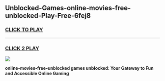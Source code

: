 
## Unblocked-Games-online-movies-free-unblocked-Play-Free-6fej8
<h3>
<a href="https://premium76.site?title=online-movies-free-unblocked&ref=23A">CLICK TO PLAY</a></h3>
<hr>

<h3>
<a href="https://premium76.site?title=online-movies-free-unblocked&ref=23A">CLICK 2 PLAY</a>
  
</h3>

<a href="https://premium76.site?title=online-movies-free-unblocked&ref=23A"><img src="https://clearcache.store/games.png"></a>


**online-movies-free-unblocked games unblocked: Your Gateway to Fun and Accessible Online Gaming**

